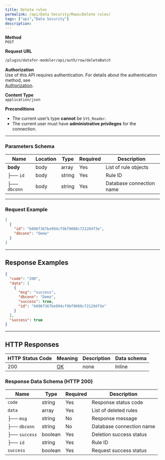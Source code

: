 ```yaml
---
title: Delete rules
permalink: /api/Data Security/Rows/Delete rules/
tags: ["api","Data Security"]
description: 
---
```


**Method**  
`POST`

**Request URL**
```html
/plugin/datafor-modeler/api/auth/row/deleteBatch
```

**Authorization**  
Use of this API requires authentication. For details about the authentication method, see  
[Authorization](/api/index/#_5-authentication-security).

**Content Type**  
`application/json`

**Preconditions**
- The current user’s type **cannot** be `SYS_Reader`.
- The current user must have **administrative privileges** for the connection.

---

### **Parameters Schema**

| Name      | Location | Type   | Required | Description |
|-----------|----------|--------|----------|-------------|
| **body**  | body     | array  | Yes      | List of rule objects |
| ├── `id`  | body     | string | Yes      | Rule ID |
| ├── `dbconn` | body | string | Yes      | Database connection name |

---

### **Request Example**

```json
[
  {
    "id": "b096f367be994cf9bf9080c72120df3e",
    "dbconn": "Demo"
  }
]
```

---

## **Response Examples**

```json
{
  "code": "200",
  "data": [
    {
      "msg": "success",
      "dbconn": "Demo",
      "success": true,
      "id": "b096f367be994cf9bf9080c72120df3e"
    }
  ],
  "success": true
}
```

---

## **HTTP Responses**

| HTTP Status Code | Meaning                                                                 | Description | Data schema |
|------------------|-------------------------------------------------------------------------|------------|------------|
| 200              | [OK](https://tools.ietf.org/html/rfc7231#section-6.3.1)                | none       | Inline     |

### **Response Data Schema (HTTP 200)**

| Name       | Type     | Required | Description |
|-----------|---------|----------|-------------|
| `code`    | string  | Yes      | Response status code |
| `data`    | array   | Yes      | List of deleted rules |
| ├── `msg` | string  | No       | Response message |
| ├── `dbconn` | string | No    | Database connection name |
| ├── `success` | boolean | Yes | Deletion success status |
| ├── `id` | string  | Yes      | Rule ID |
| `success` | boolean | Yes      | Request success status |